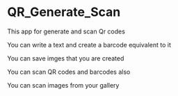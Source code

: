 # QR_Generate_Scan
 This app for generate and scan Qr codes
 
You can write a text and create a barcode equivalent to it

You can save imges that you are created

You can scan QR codes and barcodes also

You can scan images from your gallery

